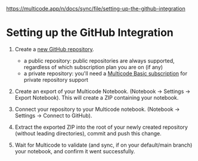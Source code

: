 https://multicode.app/n/docs/sync/file/setting-up-the-github-integration

# Setting up the GitHub Integration

1. Create a [new GitHub repository](https://github.com/new).
    - a public repository: public repositories are always supported, regardless of which subscription plan you are on (if any)
    - a private repository: you'll need a [Multicode Basic subscription](https://multicode.app/pricing) for private repository support

2. Create an export of your Multicode Notebook. (Notebook -> Settings -> Export Notebook). This will create a ZIP containing your notebook.

3. Connect your repository to your Multicode notebook. (Notebook -> Settings -> Connect to GitHub).

4. Extract the exported ZIP into the root of your newly created repository (without leading directories), commit and push this change.

5. Wait for Multicode to validate (and sync, if on your default/main branch) your notebook, and confirm it went successfully.
